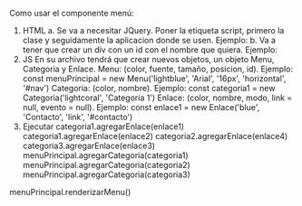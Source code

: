 Como usar el componente menú:
1. HTML
   a. Se va a necesitar JQuery. Poner la etiqueta script, primero la clase y seguidamente la aplicacion donde se usen. Ejemplo:
      <script src="https://ajax.googleapis.com/ajax/libs/jquery/2.1.4/jquery.min.js"></script> <!--Este es el JQuery-->
      <script src="script.js"></script> <!--Este son las clases-->
      <script src="app.js"></script> <!--Este es la aplicacion o su archivo-->
   b. Va a tener que crear un div con un id con el nombre que quiera. Ejemplo:
      <div id="nav"></div> 
2. JS
   En su archivo tendrá que crear nuevos objetos, un objeto Menu, Categoria y Enlace.
     Menu: (color, fuente, tamaño, posicion, id). Ejemplo:
        const menuPrincipal = new Menu('lightblue', 'Arial', '16px', 'horizontal', '#nav')
     Categoria: (color, nombre). Ejemplo:
        const categoria1 = new Categoria('lightcoral', 'Categoría 1')
     Enlace: (color, nombre, modo, link = null, evento = null). Ejemplo:
        const enlace1 = new Enlace('blue', 'Contacto', 'link', '#contacto')
3. Ejecutar
   categoria1.agregarEnlace(enlace1)
categoria1.agregarEnlace(enlace2)
categoria2.agregarEnlace(enlace4)
categoria3.agregarEnlace(enlace3)
menuPrincipal.agregarCategoria(categoria1)
menuPrincipal.agregarCategoria(categoria2)
menuPrincipal.agregarCategoria(categoria3)

menuPrincipal.renderizarMenu()
